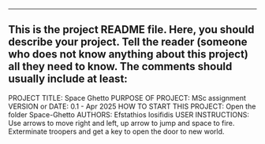------------------------------------------------------------------------
This is the project README file. Here, you should describe your project.
Tell the reader (someone who does not know anything about this project)
all they need to know. The comments should usually include at least:
------------------------------------------------------------------------

PROJECT TITLE: Space Ghetto
PURPOSE OF PROJECT: MSc assignment
VERSION or DATE: 0.1 - Apr 2025
HOW TO START THIS PROJECT: Open the folder Space-Ghetto
AUTHORS: Efstathios Iosifidis
USER INSTRUCTIONS: Use arrows to move right and left, up arrow to jump and space to fire. Exterminate troopers and get a key to open the door to new world.
